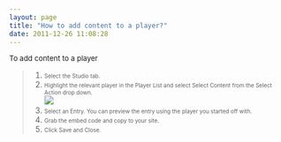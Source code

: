 ```yaml
---
layout: page
title: "How to add content to a player?"
date: 2011-12-26 11:08:28
---
```


<p class="mce-procedure">
  <span style="font-size: small;">To add content to a player</span>
</p>

> 1.  <span style="font-size: 10px;">Select the Studio tab.</span>
> 2.  <span style="font-size: 10px;">Highlight the relevant player in the Player List and select Select Content from the Select Action drop down.<br /><img src="{{site.url}}/assets/136">
> 3.  <span style="font-size: 10px;">Select an Entry. You can preview the entry using the player you started off with.</span>
> 4.  <span style="font-size: 10px;">Grab the embed code and copy to your site.</span>
> 5.  <span style="font-size: 10px;">Click Save and Close.</span>

 